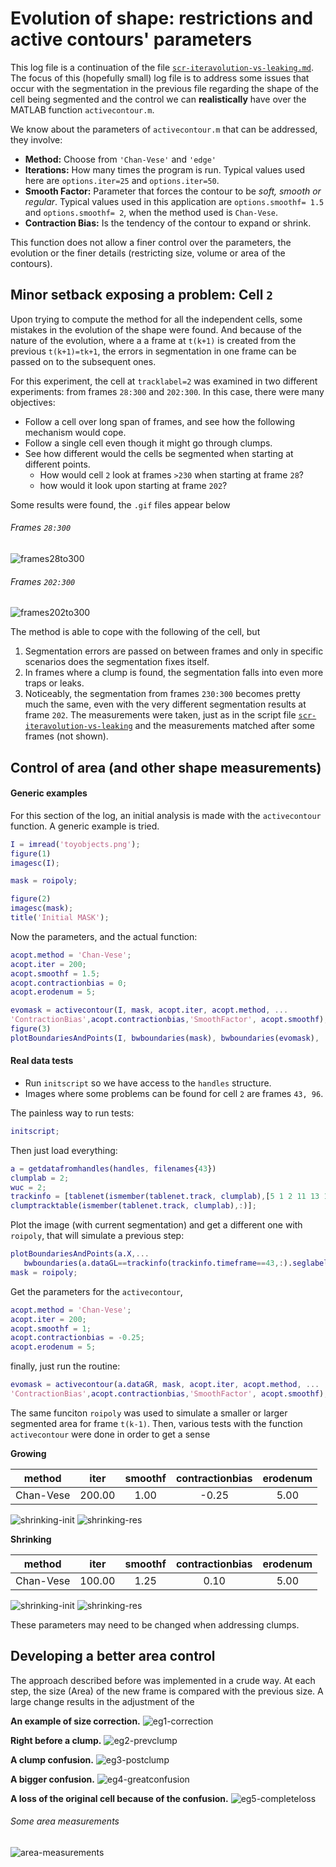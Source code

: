   # Evolution of shape: restrictions and active contours' parameters
This log file is a continuation of the file
[`scr-iteravolution-vs-leaking.md`](./scr-iteravolution-vs-leaking.md).
The focus of this (hopefully small) log file is to address some issues
that occur with the segmentation in the previous file regarding the
shape of the cell being segmented and the control we can **realistically**
have over the MATLAB function `activecontour.m`.

We know about the parameters of `activecontour.m` that can be addressed,
they involve:
+ **Method:** Choose from `'Chan-Vese'` and `'edge'`
+ **Iterations:** How many times the program is run. Typical values used here
are `options.iter=25` and `options.iter=50`.
+ **Smooth Factor:** Parameter that forces the contour to be _soft, smooth
or regular_. Typical values used in this application are
`options.smoothf= 1.5` and `options.smoothf= 2`, when the method used is
`Chan-Vese`.
+ **Contraction Bias:** Is the tendency of the contour to expand or shrink.

This function does not allow a finer control over the parameters, the
evolution or the finer details (restricting size, volume or area of the
contours).

## Minor setback exposing a problem: Cell `2`
Upon trying to compute the method for all the independent cells, some mistakes
in the evolution of the shape were found. And because of the nature of the
evolution, where a a frame at `t(k+1)` is created from the previous
`t(k+1)=tk+1`, the errors in segmentation in one frame can be passed
on to the subsequent ones.

For this experiment, the cell at `tracklabel=2` was examined in two different
experiments: from frames `28:300` and `202:300`. In this case, there were many
objectives:
+ Follow a cell over  long span of frames, and see how the following mechanism
would cope.
+ Follow a single cell even though it might go through clumps.
+ See how different would the cells be segmented when starting at different
points.
  + How would cell `2` look at frames `>230` when starting at frame `28`?
  + how would it look upon starting at frame `202`?

Some results were found, the `.gif` files appear below
###### Frames `28:300`
![frames28to300](../figs/clump2-frames28to300.gif)
###### Frames `202:300`
![frames202to300](../figs/clump2-frames202to300.gif)

The method is able to cope with the following of the cell, but
1. Segmentation errors are passed on between frames and only in specific
scenarios does the segmentation fixes itself.
2. In frames where a clump is found, the segmentation falls into even more
traps or leaks.
3. Noticeably, the segmentation from frames `230:300` becomes pretty much the
same, even with the very different segmentation results at frame `202`.
The measurements were taken, just as in the script file
[`scr-iteravolution-vs-leaking`](./scr-iteravolution-vs-leaking.md#non-overlaping) and the measurements matched after some frames (not shown).

## Control of area (and other shape measurements)
#### Generic examples
For this section of the log, an initial analysis is made with the
`activecontour` function. A generic example is tried.

```Matlab
I = imread('toyobjects.png');
figure(1)
imagesc(I);

mask = roipoly;

figure(2)
imagesc(mask);
title('Initial MASK');
```
Now the parameters, and the actual function:
```Matlab
acopt.method = 'Chan-Vese';
acopt.iter = 200;
acopt.smoothf = 1.5;
acopt.contractionbias = 0;
acopt.erodenum = 5;

evomask = activecontour(I, mask, acopt.iter, acopt.method, ...
'ContractionBias',acopt.contractionbias,'SmoothFactor', acopt.smoothf);
figure(3)
plotBoundariesAndPoints(I, bwboundaries(mask), bwboundaries(evomask), 'm-');
```
#### Real data tests
+ Run `initscript` so we have access to the `handles` structure.
+ Images where some problems can be found for cell `2` are frames `43, 96`.

The painless way to run tests:
```Matlab
initscript;
```
Then just load everything:
```Matlab
a = getdatafromhandles(handles, filenames{43})
clumplab = 2;
wuc = 2;
trackinfo = [tablenet(ismember(tablenet.track, clumplab),[5 1 2 11 13 14]) ...
clumptracktable(ismember(tablenet.track, clumplab),:)];
```
Plot the image (with current segmentation) and get a different one with
`roipoly`, that will simulate a previous step:
```Matlab
plotBoundariesAndPoints(a.X,...
   bwboundaries(a.dataGL==trackinfo(trackinfo.timeframe==43,:).seglabel));
mask = roipoly;
```
Get the parameters for the `activecontour`,
```Matlab
acopt.method = 'Chan-Vese';
acopt.iter = 200;
acopt.smoothf = 1;
acopt.contractionbias = -0.25;
acopt.erodenum = 5;
```
finally, just run the routine:
```Matlab
evomask = activecontour(a.dataGR, mask, acopt.iter, acopt.method, ...
'ContractionBias',acopt.contractionbias,'SmoothFactor', acopt.smoothf);
```

The same funciton `roipoly` was used to simulate a smaller or larger segmented
area for frame `t(k-1)`. Then, various tests with the function `activecontour`
were done in order to get a sense

**Growing**

|method|iter|smoothf|contractionbias|erodenum|
|:---:|:---:|:---:|:---:|:---:|
|Chan-Vese|200.00|1.00|-0.25|5.00|
![shrinking-init](../figs/clump2-fr43-growing-init.png) ![shrinking-res](../figs/clump2-fr43-growing-fin.png)

**Shrinking**

|method|iter|smoothf|contractionbias|erodenum|
|:---:|:---:|:---:|:---:|:---:|
|Chan-Vese|100.00|1.25|0.10|5.00|
![shrinking-init](../figs/clump2-fr43-shrinking-init.png) ![shrinking-res](../figs/clump2-fr43-shrinking-fin.png)

These parameters may need to be changed when addressing clumps.

## Developing a better area control
The approach described before was implemented in a crude way. At each step,
the size (Area) of the new frame is compared with the previous size. A
large change results in the adjustment of the

**An example of size correction.**
![eg1-correction](../figs/cl2-frames28to140-areactrl-eg1.png)

**Right before a clump.**
![eg2-prevclump](../figs/cl2-frames28to140-areactrl-eg2.png)

**A clump confusion.**
![eg3-postclump](../figs/cl2-frames28to140-areactrl-eg3.png)

**A bigger confusion.**
![eg4-greatconfusion](../figs/cl2-frames28to140-areactrl-eg4.png)

**A loss of the original cell because of the confusion.**
![eg5-completeloss](../figs/cl2-frames28to140-areactrl-eg5.png)

###### Some area measurements
![area-measurements](../figs/cl2-frames28to140-areactrl-measurements)
